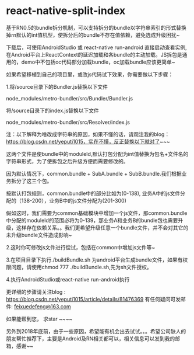 # react-native-split-index
基于RN0.5的bundle拆分机制，可以支持拆分的bundle以字符串索引的形式替换掉rn默认的int值机型，使拆分后的bundle不存在值依赖，避免选成升级困扰~

下载后，可使用AndroidStudio 或 react-native run-android 直接启动查看实例,在Android平台上ReactContext的延迟加载和各bundle的主动加载。JS拆包是通用的，demo中不包括oc代码部分加载bundle，oc加载bundle应该更简单~

如果希望移植到自己的项目里，或改js代码试下效果，你需要做以下步骤：

1.将/source目录下的Bundler.js替换以下文件

node_modules/metro-bundler/src/Bundler/Bundler.js

将/source目录下的index.js替换以下文件

node_modules/metro-bundler/src/Resolver/index.js

注：以下解释为啥改成字符串的原因，如果不懂的话，请观注我的blog：https://blog.csdn.net/yeputi1015，实在不懂，反正替换以下就对了~~~

这两个文件是使bundle中的moduleId,默认打包分配为int值替换为包名+文件名的字符串形式，为了使拆包之后升级方便而需要修改的。

因为默认情况下，common.bundle + SubA.bundle + SubB.bundle.我们根据业务拆分了这三个包。

按默认打包规则，common.bundle中的部分比如为(0-138), 业务A中的js文件分配的（138-200），业务B中的js文件分配为(201-300)

假如这时，我们需要为common基础模块中增加一个js文件，那common.bundle中分配的moduleId的范围必将为0-139，那业务A和业务B的bundle包也需要升级，这样存在依赖关系。。我们更希望升级任意一个bundle文件，并不会对其它的未升级bundle文件造成影响~

2.这时你可修改js文件进行偿试，包括在common中增加js文件等~

3.在项目目录下执行./buildBundle.sh 为android平台生成bundle文件，如果有权限问题，请使用chmod 777 ./buildBundle.sh,先为sh文件授权。

4.执行AndroidStudio或react-native run-android执行

更详细的步骤请关注blog : https://blog.csdn.net/yeputi1015/article/details/81476369
有任何疑问可发邮件: feixuedefeng@163.com

如果能帮到您， 求star ~~~~

另外到2018年底前，由于一些原因，希望能有机会出去试试。。。希望公司缺人的朋友帮忙推荐下，主要是Android及RN相关都可以，相关信息可以发到我的邮箱，感谢~~
